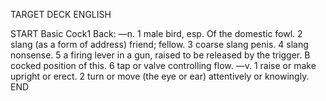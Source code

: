 TARGET DECK
ENGLISH

START
Basic
Cock1
Back: —n. 1 male bird, esp. Of the domestic fowl. 2 slang (as a form of address) friend; fellow. 3 coarse slang penis. 4 slang nonsense. 5 a firing lever in a gun, raised to be released by the trigger. B cocked position of this. 6 tap or valve controlling flow. —v. 1 raise or make upright or erect. 2 turn or move (the eye or ear) attentively or knowingly.
END
